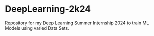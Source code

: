 # DeepLearning-2k24
Repository for my Deep Learning Summer Internship 2024 to train ML Models using varied Data Sets.
